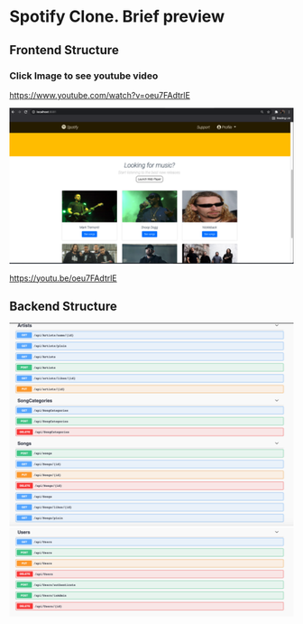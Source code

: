 # Spotify Clone. Brief preview

## Frontend Structure

### Click Image to see youtube video
https://www.youtube.com/watch?v=oeu7FAdtrlE

[![IMAGE ALT TEXT HERE](https://github.com/marius004/spotify-clone/blob/master/video-image.png?raw=true)](https://www.youtube.com/watch?v=oeu7FAdtrlE)

https://youtu.be/oeu7FAdtrlE

## Backend Structure
![alt text](https://github.com/marius004/spotify-clone/blob/master/backend-routes.png?raw=true)
![alt text](https://github.com/marius004/spotify-clone/blob/master/backend-routes2.png?raw=true)

